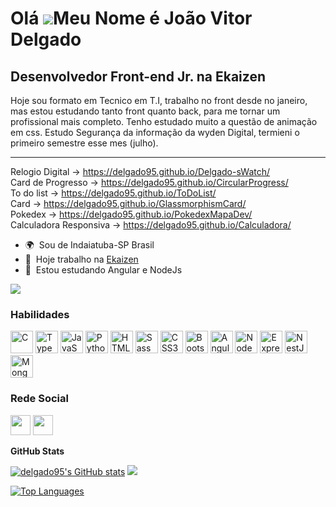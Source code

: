 Olá ![](https://user-images.githubusercontent.com/18350557/176309783-0785949b-9127-417c-8b55-ab5a4333674e.gif)Meu Nome é João Vitor Delgado
==========================================================================================================================================

Desenvolvedor Front-end Jr. na Ekaizen
--------------------------------------

Hoje sou formato em Tecnico em T.I, trabalho no front desde no janeiro, mas estou estudando tanto front quanto back, para me tornar um profissional mais completo.
Tenho estudado muito a questão de animação em css. Estudo Segurança da informação da wyden Digital, termieni o primeiro semestre esse mes (julho).

--------------------------------------

Relogio Digital -> https://delgado95.github.io/Delgado-sWatch/<br>
Card de Progresso -> https://delgado95.github.io/CircularProgress/<br>
To do list -> https://delgado95.github.io/ToDoList/<br>
Card -> https://delgado95.github.io/GlassmorphismCard/<br>
Pokedex -> https://delgado95.github.io/PokedexMapaDev/<br>
Calculadora Responsiva -> https://delgado95.github.io/Calculadora/

* 🌍  Sou de Indaiatuba-SP Brasil
* 🚀  Hoje trabalho na [Ekaizen](http://ekaizen.digital/)
* 🧠  Estou estudando Angular e NodeJs

<a href="https://www.github.com/delgado95" target="_blank" rel="noreferrer"><img
src="https://img.shields.io/github/followers/delgado95?logo=github&style=for-the-badge&color=0891b2&labelColor=1c1917" /></a>

### Habilidades

<p align="left">
<a href="https://docs.microsoft.com/en-us/cpp/?view=msvc-170" target="_blank" rel="noreferrer"><img src="https://raw.githubusercontent.com/danielcranney/readme-generator/main/public/icons/skills/c-colored.svg" width="36" height="36" alt="C" /></a>
<a href="https://www.typescriptlang.org/" target="_blank" rel="noreferrer"><img src="https://raw.githubusercontent.com/danielcranney/readme-generator/main/public/icons/skills/typescript-colored.svg" width="36" height="36" alt="TypeScript" /></a>
<a href="https://developer.mozilla.org/en-US/docs/Web/JavaScript" target="_blank" rel="noreferrer"><img src="https://raw.githubusercontent.com/danielcranney/readme-generator/main/public/icons/skills/javascript-colored.svg" width="36" height="36" alt="JavaScript" /></a>
<a href="https://www.python.org/" target="_blank" rel="noreferrer"><img src="https://raw.githubusercontent.com/danielcranney/readme-generator/main/public/icons/skills/python-colored.svg" width="36" height="36" alt="Python" /></a>
<a href="https://developer.mozilla.org/en-US/docs/Glossary/HTML5" target="_blank" rel="noreferrer"><img src="https://raw.githubusercontent.com/danielcranney/readme-generator/main/public/icons/skills/html5-colored.svg" width="36" height="36" alt="HTML5" /></a>
<a href="https://sass-lang.com/" target="_blank" rel="noreferrer"><img src="https://raw.githubusercontent.com/danielcranney/readme-generator/main/public/icons/skills/sass-colored.svg" width="36" height="36" alt="Sass" /></a>
<a href="https://www.w3.org/TR/CSS/#css" target="_blank" rel="noreferrer"><img src="https://raw.githubusercontent.com/danielcranney/readme-generator/main/public/icons/skills/css3-colored.svg" width="36" height="36" alt="CSS3" /></a>
<a href="https://getbootstrap.com/" target="_blank" rel="noreferrer"><img src="https://raw.githubusercontent.com/danielcranney/readme-generator/main/public/icons/skills/bootstrap-colored.svg" width="36" height="36" alt="Bootstrap" /></a>
<a href="https://angular.io/" target="_blank" rel="noreferrer"><img src="https://raw.githubusercontent.com/danielcranney/readme-generator/main/public/icons/skills/angularjs-colored.svg" width="36" height="36" alt="Angular" /></a>
<a href="https://nodejs.org/en/" target="_blank" rel="noreferrer"><img src="https://raw.githubusercontent.com/danielcranney/readme-generator/main/public/icons/skills/nodejs-colored.svg" width="36" height="36" alt="NodeJS" /></a>
<a href="https://expressjs.com/" target="_blank" rel="noreferrer"><img src="https://raw.githubusercontent.com/danielcranney/readme-generator/main/public/icons/skills/express-colored.svg" width="36" height="36" alt="Express" /></a>
<a href="https://docs.nestjs.com/" target="_blank" rel="noreferrer"><img src="https://raw.githubusercontent.com/danielcranney/readme-generator/main/public/icons/skills/nestjs-colored.svg" width="36" height="36" alt="NestJS" /></a>
<a href="https://www.mongodb.com/" target="_blank" rel="noreferrer"><img src="https://raw.githubusercontent.com/danielcranney/readme-generator/main/public/icons/skills/mongodb-colored.svg" width="36" height="36" alt="MongoDB" /></a>
</p>


### Rede Social

<p align="left"> <a href="https://www.github.com/delgado95" target="_blank" rel="noreferrer"><img src="https://raw.githubusercontent.com/danielcranney/readme-generator/main/public/icons/socials/github.svg" width="32" height="32" /></a>
<a href="https://www.linkedin.com/in/delgado95" target="_blank" rel="noreferrer"><img src="https://raw.githubusercontent.com/danielcranney/readme-generator/main/public/icons/socials/linkedin.svg" width="32" height="32" /></a></p>


<b>GitHub Stats</b>

<p align="left" display="flex">
<a href="http://www.github.com/delgado95"><img src="https://github-readme-stats.vercel.app/api?username=delgado95&show_icons=true&hide=&count_private=true&title_color=0891b2&text_color=ffffff&icon_color=0891b2&bg_color=1c1917&hide_border=true&show_icons=true" alt="delgado95's GitHub stats" /></a>
<a href="http://www.github.com/delgado95"><img src="https://github-readme-streak-stats.herokuapp.com/?user=delgado95&stroke=ffffff&background=1c1917&ring=0891b2&fire=0891b2&currStreakNum=ffffff&currStreakLabel=0891b2&sideNums=ffffff&sideLabels=ffffff&dates=ffffff&hide_border=true" /></a>
</p>

<a href="https://github.com/delgado95" align="left"><img src="https://github-readme-stats.vercel.app/api/top-langs/?username=delgado95&langs_count=10&title_color=0891b2&text_color=ffffff&icon_color=0891b2&bg_color=1c1917&hide_border=true&locale=en&custom_title=Top%20%Languages" alt="Top Languages" /></a>
